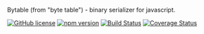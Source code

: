 Bytable (from "byte table") - binary serializer for javascript.

[![GitHub license](https://img.shields.io/badge/license-MIT-blue.svg)](https://github.com/ddoronin/bytable/blob/master/LICENSE)
[![npm version](https://img.shields.io/npm/v/bytable.svg?style=flat)](https://www.npmjs.com/package/bytable)
[![Build Status](https://travis-ci.org/ddoronin/bytable.svg?branch=master)](https://travis-ci.org/ddoronin/bytable)
[![Coverage Status](https://coveralls.io/repos/github/ddoronin/bytable/badge.svg?branch=master)](https://coveralls.io/github/ddoronin/bytable?branch=master)

